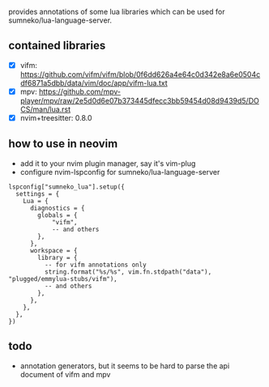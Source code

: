 provides annotations of some lua libraries which can be used for sumneko/lua-language-server.

## contained libraries
* [x] vifm: https://github.com/vifm/vifm/blob/0f6dd626a4e64c0d342e8a6e0504cdf6871a5dbb/data/vim/doc/app/vifm-lua.txt
* [x] mpv: https://github.com/mpv-player/mpv/raw/2e5d0d6e07b373445dfecc3bb59454d08d9439d5/DOCS/man/lua.rst
* [x] nvim+treesitter: 0.8.0

## how to use in neovim
* add it to your nvim plugin manager, say it's vim-plug
* configure nvim-lspconfig for sumneko/lua-language-server

```
lspconfig["sumneko_lua"].setup({
  settings = {
    Lua = {
      diagnostics = {
        globals = {
            "vifm",
            -- and others
        },
      },
      workspace = {
        library = {
          -- for vifm annotations only
          string.format("%s/%s", vim.fn.stdpath("data"), "plugged/emmylua-stubs/vifm"),
          -- and others
        },
      },
    },
  },
})
```

## todo
* annotation generators, but it seems to be hard to parse the api document of vifm and mpv
